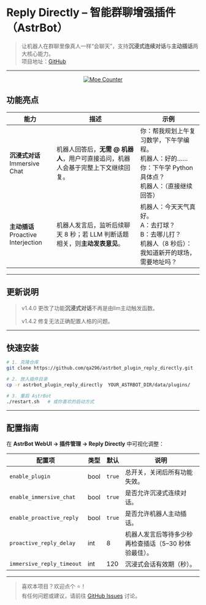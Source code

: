 # Reply Directly – 智能群聊增强插件（AstrBot）

> 让机器人在群聊里像真人一样“会聊天”，支持**沉浸式连续对话**与**主动插话**两大核心能力。  
> 项目地址：[GitHub](https://github.com/qa296/astrbot_plugin_reply_directly)

---
</div>

<div align="center">

[![Moe Counter](https://count.getloli.com/get/@HumanLike?theme=moebooru)](https://github.com/qa296/astrbot_plugin_reply_directly/)

</div>

## 功能亮点

| 能力 | 描述 | 示例 |
| --- | --- | --- |
| **沉浸式对话**<br>Immersive Chat | 机器人回答后，**无需 @ 机器人**，用户可直接追问，机器人会基于完整上下文继续回复。 | 你：帮我规划上午复习数学，下午学编程。<br>机器人：好的……<br>你：下午学 Python 具体点？<br>机器人：（直接继续回答） |
| **主动插话**<br>Proactive Interjection | 机器人发言后，监听后续聊天 8 秒；若 LLM 判断话题相关，则**主动发表意见**。 | 机器人：今天天气真好。<br>A：去打球？<br>B：去哪儿打？<br>机器人（8 秒后）：我知道新开的球场，需要地址吗？ |

---

## 更新说明

>  v1.4.0 更改了功能**沉浸式对话**不再是由llm主动触发函数。
> 
>  v1.4.2 修复无法正确配置人格的问题。
> 


---

## 快速安装

```bash
# 1. 克隆仓库
git clone https://github.com/qa296/astrbot_plugin_reply_directly.git

# 2. 放入插件目录
cp -r astrbot_plugin_reply_directly  YOUR_ASTRBOT_DIR/data/plugins/

# 3. 重启 AstrBot
./restart.sh   # 或你喜欢的启动方式
```

---

## 配置指南

在 **AstrBot WebUI → 插件管理 → Reply Directly** 中可视化调整：

| 配置项 | 类型 | 默认 | 说明 |
|---|---|---|---|
| `enable_plugin` | bool | `true` | 总开关，关闭后所有功能失效。 |
| `enable_immersive_chat` | bool | `true` | 是否允许沉浸式连续对话。 |
| `enable_proactive_reply` | bool | `true` | 是否允许机器人主动插话。 |
| `proactive_reply_delay` | int | 8 | 机器人发言后等待多少秒再检查插话（5–30 秒体验最佳）。 |
| `immersive_reply_timeout` | int | 120 | 沉浸式会话有效期（秒）。 |

---


> 喜欢本项目？欢迎点个 ⭐！  
> 有任何问题或建议，请前往 [GitHub Issues](https://github.com/qa296/astrbot_plugin_reply_directly/issues) 讨论。
